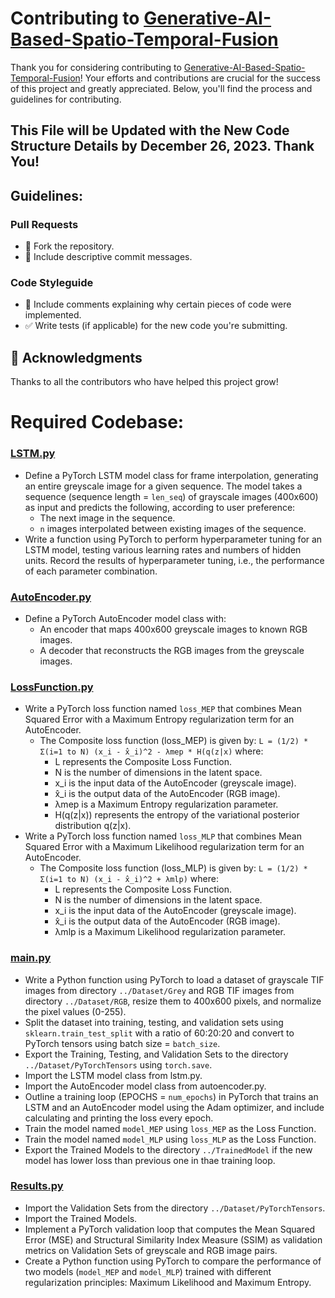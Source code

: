 # Contributing to [Generative-AI-Based-Spatio-Temporal-Fusion](https://github.com/iSiddharth20/Generative-AI-Based-Spatio-Temporal-Fusion)

Thank you for considering contributing to [Generative-AI-Based-Spatio-Temporal-Fusion](https://github.com/iSiddharth20/Generative-AI-Based-Spatio-Temporal-Fusion)! Your efforts and contributions are crucial for the success of this project and greatly appreciated. Below, you'll find the process and guidelines for contributing.

## This File will be Updated with the New Code Structure Details by December 26, 2023. Thank You!

## Guidelines:

### Pull Requests
- 🍴 Fork the repository.
- 📌 Include descriptive commit messages.

### Code Styleguide
- 💬 Include comments explaining why certain pieces of code were implemented.
- ✅ Write tests (if applicable) for the new code you're submitting.

## 🙌 Acknowledgments
Thanks to all the contributors who have helped this project grow!

# Required Codebase:

### [LSTM.py](https://github.com/iSiddharth20/Generative-AI-Based-Spatio-Temporal-Fusion/blob/main/Code/LSTM.py)
- Define a PyTorch LSTM model class for frame interpolation, generating an entire greyscale image for a given sequence. The model takes a sequence (sequence length = `len_seq`) of grayscale images (400x600) as input and predicts the following, according to user preference:
	- The next image in the sequence.
	- `n` images interpolated between existing images of the sequence.
- Write a function using PyTorch to perform hyperparameter tuning for an LSTM model, testing various learning rates and numbers of hidden units. Record the results of hyperparameter tuning, i.e., the performance of each parameter combination.

### [AutoEncoder.py](https://github.com/iSiddharth20/Generative-AI-Based-Spatio-Temporal-Fusion/blob/main/Code/AutoEncoder.py)
- Define a PyTorch AutoEncoder model class with:
	- An encoder that maps 400x600 greyscale images to known RGB images.
	- A decoder that reconstructs the RGB images from the greyscale images.

### [LossFunction.py](https://github.com/iSiddharth20/Generative-AI-Based-Spatio-Temporal-Fusion/blob/main/Code/LossFunction.py)
- Write a PyTorch loss function named `loss_MEP` that combines Mean Squared Error with a Maximum Entropy regularization term for an AutoEncoder.
	- The Composite loss function (loss_MEP) is given by:
		` L = (1/2) * Σ(i=1 to N) (x_i - x̂_i)^2 - λmep * H(q(z|x) `
		where:
		- L represents the Composite Loss Function.
		- N is the number of dimensions in the latent space.
		- x_i is the input data of the AutoEncoder (greyscale image).
		- x̂_i is the output data of the AutoEncoder (RGB image).
		- λmep is a Maximum Entropy regularization parameter.
		- H(q(z|x)) represents the entropy of the variational posterior distribution q(z|x).
- Write a PyTorch loss function named `loss_MLP` that combines Mean Squared Error with a Maximum Likelihood regularization term for an AutoEncoder.
	- The Composite loss function (loss_MLP) is given by:
		` L = (1/2) * Σ(i=1 to N) (x_i - x̂_i)^2 + λmlp) `
		where:
		- L represents the Composite Loss Function.
		- N is the number of dimensions in the latent space.
		- x_i is the input data of the AutoEncoder (greyscale image).
		- x̂_i is the output data of the AutoEncoder (RGB image).
		- λmlp is a Maximum Likelihood regularization parameter.

### [main.py](https://github.com/iSiddharth20/Generative-AI-Based-Spatio-Temporal-Fusion/blob/main/Code/main.py)
- Write a Python function using PyTorch to load a dataset of grayscale TIF images from directory `../Dataset/Grey` and RGB TIF images from directory `../Dataset/RGB`, resize them to 400x600 pixels, and normalize the pixel values (0-255).
- Split the dataset into training, testing, and validation sets using `sklearn.train_test_split` with a ratio of 60:20:20 and convert to PyTorch tensors using batch size = `batch_size`.
- Export the Training, Testing, and Validation Sets to the directory `../Dataset/PyTorchTensors` using `torch.save`.
- Import the LSTM model class from lstm.py.
- Import the AutoEncoder model class from autoencoder.py.
- Outline a training loop (EPOCHS = `num_epochs`) in PyTorch that trains an LSTM and an AutoEncoder model using the Adam optimizer, and include calculating and printing the loss every epoch.
- Train the model named `model_MEP` using `loss_MEP` as the Loss Function.
- Train the model named `model_MLP` using `loss_MLP` as the Loss Function.
- Export the Trained Models to the directory `../TrainedModel` if the new model has lower loss than previous one in thae training loop.

### [Results.py](https://github.com/iSiddharth20/Generative-AI-Based-Spatio-Temporal-Fusion/blob/main/Code/Results.py)
- Import the Validation Sets from the directory `../Dataset/PyTorchTensors`.
- Import the Trained Models.
- Implement a PyTorch validation loop that computes the Mean Squared Error (MSE) and Structural Similarity Index Measure (SSIM) as validation metrics on Validation Sets of greyscale and RGB image pairs.
- Create a Python function using PyTorch to compare the performance of two models (`model_MEP` and `model_MLP`) trained with different regularization principles: Maximum Likelihood and Maximum Entropy.
